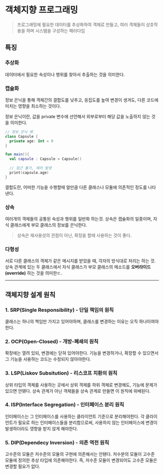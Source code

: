 # 객체지향 프로그래밍

> 프로그래밍에 필요한 데이터를 추상화하여 객체로 만들고, 여러 객체들이 상호작용을 하며 시스템을 구성하는 패러다임

## 특징

### 추상화
데이터에서 필요한 속성이나 행위를 찾아서 추출하는 것을 의미한다.

### 캡슐화
정보 은닉을 통해 객체간의 결합도를 낮추고, 응집도를 높여 변경이 생겨도, 다른 코드에 미치는 영향을 최소하는 것이다.


정보 은닉이란, 값을 private 변수에 선언해서 외부로부터 해당 값을 노출하지 않는 것을 의미한다.

```Kotlin
// 정보 은닉 예
class Capsule {
  private age: Int = 0
}

fun main(){
  val capsule : Capsule = Capsule()
  
  // 접근 불가, 에러 발생
  print(capsule.age)
}
```

결합도란, 어떠한 기능을 수행할때 얼만큼 다른 클래스나 모듈에 의존적인 정도를 나타낸다.

### 상속
여러개의 객체들의 공통된 속성과 행위를 일반화 하는것. 상속은 캡슐화의 일종이며, 자식 클래스에게 부모 클래스의 정보를 은닉한다.

> 상속은 재사용성의 관점이 아닌, 확장을 할때 사용하는 것이 좋다.

### 다형성
서로 다른 클래스의 객체가 같은 메시지를 받았을 때, 각자의 방식대로 처리는 하는 것. 상속 관계에 있는 두 클래스에서 자식 클래스가 부모 클래스의 메소드를 **오버라이드(override)** 하는 것을 의미한ㄷ.

---
## 객체지향 설계 원칙

### 1. SRP(Single Responsibility) - 단일 책임의 원칙
클래스는 하나의 책임만 가지고 있어야하며, 클래스를 변경하는 이유는 오직 하나이여야한다.

### 2. OCP(Open-Closed) - 개방-폐쇄의 원칙
확장에는 열려 있되, 변경에는 닫혀 있어야한다. 기능을 변경하거나, 확장할 수 있으면서 그 기능을 사용하는 코드는 수정되지 않아야한다.

### 3. LSP(Liskov Subsitution) - 리스코프 치환의 원칙
상위 타입의 객체를 사용하는 곳에서 상위 객체를 하위 객체로 변경해도, 기능에 문제가 있으면 안됀다. 
상속 관계가 아닌 객체들을 상속 관계로 만들면 이 원칙에 위배된다.

### 4. ISP(Interface Segregation) - 인터페이스 분리 원칙
인터페이스는 그 인터페이스를 사용하는 클라이언트 기준으로 분리해야한다. 
각 클라이언트가 필요로 하는 인터페이스들을 분리함으로써, 사용하지 않는 인터페이스에 변경이 발생하더라도 영향을 받지 않게 해야한다.

### 5. DIP(Dependecy Inversion) - 의존 역전 원칙
고수준의 모듈은 저수준의 모듈의 구현에 의존해서는 안됀다.
저수분의 모듈이 고수준 모듈에 정의한 추상 타입에 의존해야한다. 즉, 저수준 모듈이 변경되어도 고수준 모듈은 변경할 필요가 없다.
